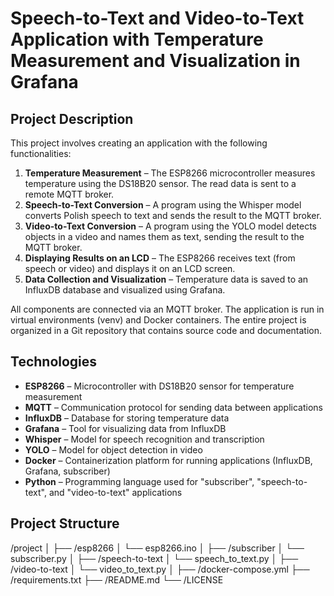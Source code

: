 # Speech-to-Text and Video-to-Text Application with Temperature Measurement and Visualization in Grafana

## Project Description

This project involves creating an application with the following functionalities:
1. **Temperature Measurement** – The ESP8266 microcontroller measures temperature using the DS18B20 sensor. The read data is sent to a remote MQTT broker.
2. **Speech-to-Text Conversion** – A program using the Whisper model converts Polish speech to text and sends the result to the MQTT broker.
3. **Video-to-Text Conversion** – A program using the YOLO model detects objects in a video and names them as text, sending the result to the MQTT broker.
4. **Displaying Results on an LCD** – The ESP8266 receives text (from speech or video) and displays it on an LCD screen.
5. **Data Collection and Visualization** – Temperature data is saved to an InfluxDB database and visualized using Grafana.

All components are connected via an MQTT broker. The application is run in virtual environments (venv) and Docker containers. The entire project is organized in a Git repository that contains source code and documentation.

## Technologies

- **ESP8266** – Microcontroller with DS18B20 sensor for temperature measurement
- **MQTT** – Communication protocol for sending data between applications
- **InfluxDB** – Database for storing temperature data
- **Grafana** – Tool for visualizing data from InfluxDB
- **Whisper** – Model for speech recognition and transcription
- **YOLO** – Model for object detection in video
- **Docker** – Containerization platform for running applications (InfluxDB, Grafana, subscriber)
- **Python** – Programming language used for "subscriber", "speech-to-text", and "video-to-text" applications

## Project Structure

/project │ ├── /esp8266 │ └── esp8266.ino │ ├── /subscriber │ └── subscriber.py │ ├── /speech-to-text │ └── speech_to_text.py │ ├── /video-to-text │ └── video_to_text.py │ ├── /docker-compose.yml ├── /requirements.txt ├── /README.md └── /LICENSE
